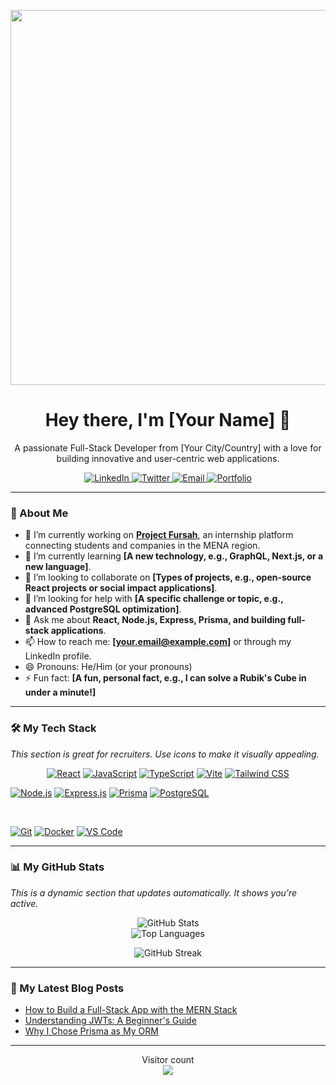 <p align="center">
  <img src="[https://media.giphy.com/media/v1.Y2lkPTc5MGI3NjExM3o3dHBydjdhc3c5ZjhxZmZocHpnY25rZzBmaGRoY284ZXF2OTc0dCZlcD12MV9pbnRlcm5hbF9naWZfYnlfaWQmY3Q9Zw/bGgsc5hpueFgs/giphy.gif](https://www.bing.com/images/search?view=detailV2&insightstoken=bcid_VcwjprMfT9oI2Ht5i5LGbdYUNKuY.....28*ccid_zCOmsx9P&form=SBIWEB&vsimg=https%3a%2f%2fwww.bing.com%2fimages%2fblob%3fbcid%3dVcwjprMfT9oIqxcxoNWLuD9SqbotqVTdP8k&iss=VSI&sbisrc=ImgPicker&idpbck=1&sbifsz=2048+x+1420+%c2%b7+41.22+kB+%c2%b7+jpeg&sbifnm=86661a2987_1746547078563-1272509.jpg&thw=2048&thh=1420&ptime=60&dlen=56284&expw=1080&exph=748&selectedindex=0&id=4462E0169A850241F50743C20199FDF083406E9D&ccid=yUBIFkU7&vt=2&sim=11&simid=608022758734369748&ck=A317D21417D06B52133F533CFB23379E&thid=OIP.yUBIFkU7FXK0pE1BZ8WoaQHaFI&mediaurl=https%3A%2F%2Fexternal-preview.redd.it%2Fa8o6t2gOomfw6fbBoj4y9eTc5_CeNmPohSwAXboK71k.jpg%3Fwidth%3D1080%26crop%3Dsmart%26auto%3Dwebp%26s%3D8e50513c6e3da30a5af073b200cb3620fdc2a1b9&cdnurl=https%3A%2F%2Fth.bing.com%2Fth%2Fid%2FR.c9404816453b1572b4a44d4167c5a869%3Frik%3DnW5Ag%252fD9mQHCQw%26pid%3DImgRaw%26r%3D0&cit=ccid_yUBIFkU7*cp_A317D21417D06B52133F533CFB23379E*mid_4462E0169A850241F50743C20199FDF083406E9D*simid_608022758734369748*thid_OIP.yUBIFkU7FXK0pE1BZ8WoaQHaFI)" width="600"/>
</p>

<h1 align="center">Hey there, I'm [Your Name] 👋</h1>
<p align="center">
  A passionate Full-Stack Developer from [Your City/Country] with a love for building innovative and user-centric web applications.
</p>

<!-- Social Badges Section -->
<p align="center">
  <a href="https://linkedin.com/in/your-linkedin-username" target="_blank">
    <img src="https://img.shields.io/badge/LinkedIn-0077B5?style=for-the-badge&logo=linkedin&logoColor=white" alt="LinkedIn">
  </a>
  <a href="https://twitter.com/your-twitter-username" target="_blank">
    <img src="https://img.shields.io/badge/Twitter-1DA1F2?style=for-the-badge&logo=twitter&logoColor=white" alt="Twitter">
  </a>
  <a href="mailto:your.email@example.com">
    <img src="https://img.shields.io/badge/Email-D14836?style=for-the-badge&logo=gmail&logoColor=white" alt="Email">
  </a>
  <a href="https://your-portfolio-website.com" target="_blank">
    <img src="https://img.shields.io/badge/Portfolio-website-blue?style=for-the-badge&logo=your-logo-name&logoColor=white" alt="Portfolio">
  </a>
</p>

---

### 🚀 About Me

-   🔭 I’m currently working on **[Project Fursah](https://github.com/your-username/project-fursah-repo)**, an internship platform connecting students and companies in the MENA region.
-   🌱 I’m currently learning **[A new technology, e.g., GraphQL, Next.js, or a new language]**.
-   👯 I’m looking to collaborate on **[Types of projects, e.g., open-source React projects or social impact applications]**.
-   🤔 I’m looking for help with **[A specific challenge or topic, e.g., advanced PostgreSQL optimization]**.
-   💬 Ask me about **React, Node.js, Express, Prisma, and building full-stack applications**.
-   📫 How to reach me: **[your.email@example.com]** or through my LinkedIn profile.
-   😄 Pronouns: He/Him (or your pronouns)
-   ⚡ Fun fact: **[A fun, personal fact, e.g., I can solve a Rubik's Cube in under a minute!]**

---

### 🛠️ My Tech Stack

*This section is great for recruiters. Use icons to make it visually appealing.*

<p align="center">
  <!-- Frontend -->
  <a href="https://reactjs.org/" target="_blank"><img src="https://img.shields.io/badge/React-20232A?style=for-the-badge&logo=react&logoColor=61DAFB" alt="React"></a>
  <a href="https://developer.mozilla.org/en-US/docs/Web/JavaScript" target="_blank"><img src="https://img.shields.io/badge/JavaScript-F7DF1E?style=for-the-badge&logo=javascript&logoColor=black" alt="JavaScript"></a>
  <a href="https://www.typescriptlang.org/" target="_blank"><img src="https://img.shields.io/badge/TypeScript-007ACC?style=for-the-badge&logo=typescript&logoColor=white" alt="TypeScript"></a>
  <a href="https://vitejs.dev/" target="_blank"><img src="https://img.shields.io/badge/Vite-646CFF?style=for-the-badge&logo=vite&logoColor=white" alt="Vite"></a>
  <a href="https://tailwindcss.com/" target="_blank"><img src="https://img.shields.io/badge/Tailwind_CSS-38B2AC?style=for-the-badge&logo=tailwind-css&logoColor=white" alt="Tailwind CSS"></a>
  
  <br/>
  
  <!-- Backend -->
  <a href="https://nodejs.org" target="_blank"><img src="https://img.shields.io/badge/Node.js-339933?style=for-the-badge&logo=nodedotjs&logoColor=white" alt="Node.js"></a>
  <a href="https://expressjs.com" target="_blank"><img src="https://img.shields.io/badge/Express.js-000000?style=for-the-badge&logo=express&logoColor=white" alt="Express.js"></a>
  <a href="https://www.prisma.io/" target="_blank"><img src="https://img.shields.io/badge/Prisma-3982CE?style=for-the-badge&logo=prisma&logoColor=white" alt="Prisma"></a>
  <a href="https://www.postgresql.org" target="_blank"><img src="https://img.shields.io/badge/PostgreSQL-316192?style=for-the-badge&logo=postgresql&logoColor=white" alt="PostgreSQL"></a>
  
  <br/>

  <!-- Tools & Other -->
  <a href="https://git-scm.com/" target="_blank"><img src="https://img.shields.io/badge/Git-F05032?style=for-the-badge&logo=git&logoColor=white" alt="Git"></a>
  <a href="https://www.docker.com/" target="_blank"><img src="https://img.shields.io/badge/Docker-2496ED?style=for-the-badge&logo=docker&logoColor=white" alt="Docker"></a>
  <a href="https://code.visualstudio.com/" target="_blank"><img src="https://img.shields.io/badge/VS_Code-007ACC?style=for-the-badge&logo=visual-studio-code&logoColor=white" alt="VS Code"></a>
</p>

---

### 📊 My GitHub Stats

*This is a dynamic section that updates automatically. It shows you're active.*

<p align="center">
  <img src="https://github-readme-stats.vercel.app/api?username=your-username&show_icons=true&theme=dracula&include_all_commits=true&count_private=true" alt="GitHub Stats">
  <br/>
  <img src="https://github-readme-stats.vercel.app/api/top-langs/?username=your-username&layout=compact&langs_count=8&theme=dracula" alt="Top Languages">
</p>
<p align="center">
  <img src="https://github-readme-streak-stats.herokuapp.com/?user=your-username&theme=dracula" alt="GitHub Streak">
</p>

<!-- 
This is a more advanced section. You can use GitHub Actions to automatically 
update this part of your README with your latest blog posts or YouTube videos.
For now, you can link to them manually.
-->
---

### 📝 My Latest Blog Posts

<!-- BLOG-POST-LIST:START -->
-   [How to Build a Full-Stack App with the MERN Stack](https://your-blog.com/post-1-url)
-   [Understanding JWTs: A Beginner's Guide](https://your-blog.com/post-2-url)
-   [Why I Chose Prisma as My ORM](https://your-blog.com/post-3-url)
<!-- BLOG-POST-LIST:END -->

---
<p align="center">
  Visitor count<br>
  <img src="https://profile-counter.glitch.me/your-username/count.svg" />
</p>
